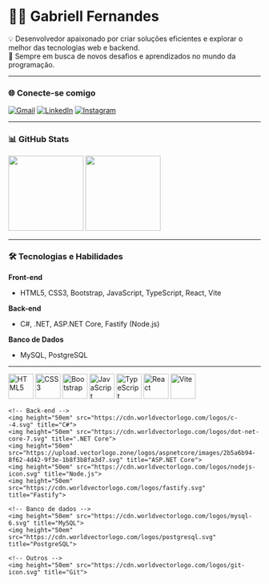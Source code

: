 # 👨‍💻 Gabriell Fernandes  

💡 Desenvolvedor apaixonado por criar soluções eficientes e explorar o melhor das tecnologias web e backend.  
🚀 Sempre em busca de novos desafios e aprendizados no mundo da programação.  

---

### 🌐 Conecte-se comigo

[![Gmail](https://img.shields.io/badge/-Gmail-333333?style=for-the-badge&logo=gmail&logoColor=red)](mailto:gabriellfertnandess1@gmail.com)
[![LinkedIn](https://img.shields.io/badge/-LinkedIn-000?style=for-the-badge&logo=linkedin&logoColor=30A3DC)](https://www.linkedin.com/in/gabriellfernandess/)
[![Instagram](https://img.shields.io/badge/-Instagram-%23E4405F?style=for-the-badge&logo=instagram&logoColor=white)](https://www.instagram.com/gabriell.fernn/)

---

### 📊 GitHub Stats

<div>
    <img height="150em" src="https://github-readme-stats-ten-gilt.vercel.app/api?username=gabriell-fernn&show_icons=true&theme=calm&count_private=true">
    <img height="150em" src="https://github-readme-stats-ten-gilt.vercel.app/api/top-langs/?username=gabriell-fernn&layout=compact&theme=calm">
</div>

---

### 🛠️ Tecnologias e Habilidades

**Front-end**  
- HTML5, CSS3, Bootstrap, JavaScript, TypeScript, React, Vite  

**Back-end**  
- C#, .NET, ASP.NET Core, Fastify (Node.js)  

**Banco de Dados**  
- MySQL, PostgreSQL  

---

<div>
    <!-- Front-end -->
    <img height="50em" src="https://cdn.worldvectorlogo.com/logos/html-1.svg" title="HTML5">
    <img height="50em" src="https://cdn.worldvectorlogo.com/logos/css-3.svg" title="CSS3">
    <img height="50em" src="https://cdn.worldvectorlogo.com/logos/bootstrap-4.svg" title="Bootstrap">
    <img height="50em" src="https://cdn.worldvectorlogo.com/logos/logo-javascript.svg" title="JavaScript">
    <img height="50em" src="https://cdn.worldvectorlogo.com/logos/typescript.svg" title="TypeScript">
    <img height="50em" src="https://cdn.worldvectorlogo.com/logos/react-1.svg" title="React">
    <img height="50em" src="https://cdn.worldvectorlogo.com/logos/vitejs.svg" title="Vite">

    <!-- Back-end -->
    <img height="50em" src="https://cdn.worldvectorlogo.com/logos/c--4.svg" title="C#">
    <img height="50em" src="https://cdn.worldvectorlogo.com/logos/dot-net-core-7.svg" title=".NET Core">
    <img height="50em" src="https://upload.vectorlogo.zone/logos/aspnetcore/images/2b5a6b94-8f62-4d42-9f3e-1b8f3b8fa3d7.svg" title="ASP.NET Core">
    <img height="50em" src="https://cdn.worldvectorlogo.com/logos/nodejs-icon.svg" title="Node.js">
    <img height="50em" src="https://cdn.worldvectorlogo.com/logos/fastify.svg" title="Fastify">

    <!-- Banco de dados -->
    <img height="50em" src="https://cdn.worldvectorlogo.com/logos/mysql-6.svg" title="MySQL">
    <img height="50em" src="https://cdn.worldvectorlogo.com/logos/postgresql.svg" title="PostgreSQL">

    <!-- Outros -->
    <img height="50em" src="https://cdn.worldvectorlogo.com/logos/git-icon.svg" title="Git">
</div>
